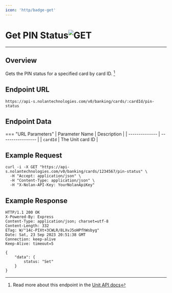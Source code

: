 ```yaml
---
icon: 'http/badge-get'
---
```


<h1 class=article-title>Get PIN Status<img class="article-title-image" src="/assets/images/badge-get.svg" alt="GET"/></h1>

---

## Overview
Gets the PIN status for a specified card by card ID. [^ 1]

## Endpoint URL
`https://api-s.nolantechnologies.com/v0/banking/cards/:cardId/pin-status`

## Endpoint Data
=== "URL Parameters"
    | Parameter Name | Description       | 
    | -------------- | ----------------- |
    | `cardId`       | The Unit card ID  |
    

## Example Request
```text
curl -i -X GET "https://api-s.nolantechnologies.com/v0/banking/cards/1234567/pin-status" \
  -H "Accept: application/json" \
  -H "Content-Type: application/json" \
  -H "X-Nolan-API-Key: YourNolanApiKey" 
```

## Example Response
```text
HTTP/1.1 200 OK
X-Powered-By: Express
Content-Type: application/json; charset=utf-8
Content-Length: 332
ETag: W/"14c-PIXt+3CWLR/8LXvJ5oHPfhWsbyg"
Date: Sat, 23 Sep 2023 20:51:38 GMT
Connection: keep-alive
Keep-Alive: timeout=5

{
    "data": {
        status: "Set"
    }
}
```

[^ 1]: Read more about this endpoint in the <a target="_blank" rel="noopener noreferrer" href="https://docs.unit.co/cards#get-pin-status">Unit API docs</a>


